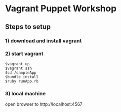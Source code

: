 #  Vagrant Puppet Workshop
## Steps to setup
### 1) download and install vagrant
### 2) start vagrant
````
$vagrant up
$vagrant ssh
$cd /sampleApp
$bundle install
$ruby runApp.rb
````

### 3) local machine
open browser to http://localhost:4567
